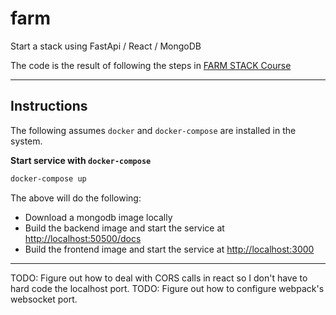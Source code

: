 # farm

Start a stack using FastApi / React / MongoDB

The code is the result of following the steps in [FARM STACK Course](https://www.youtube.com/watch?v=OzUzrs8uJl8)

---

## Instructions

The following assumes `docker` and `docker-compose` are installed in the system.

**Start service with `docker-compose`**

```bash
docker-compose up
```

The above will do the following:

- Download a mongodb image locally
- Build the backend image and start the service at [http://localhost:50500/docs](http://localhost:50500/docs)
- Build the frontend image and start the service at [http://localhost:3000](http://localhost:3000)

---
TODO: Figure out how to deal with CORS calls in react so I don't have to hard code the localhost port.
TODO: Figure out how to configure webpack's websocket port.

